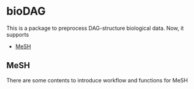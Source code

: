 # bioDAG

This is a package to preprocess DAG-structure biological data. Now, it supports
* [MeSH](https://www.ncbi.nlm.nih.gov/mesh)

## MeSH
There are some contents to introduce workflow and functions for MeSH